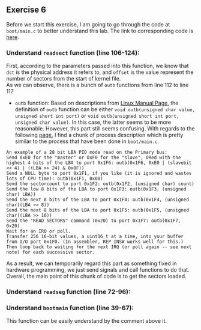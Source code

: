 ## Exercise 6
Before we start this exercise, I am going to go through the code at ```boot/main.c``` to better understand this lab. The link to corresponding code is [here](https://github.com/JiananDing0/MIT_6.828/blob/master/lab1/boot/main.c). 

### Understand ```readsect``` function (line 106-124):
First, according to the parameters passed into this function, we know that ```dst``` is the physical address it refers to, and ```offset``` is the value represent the number of sectors from the start of kernel file.  
As we can observe, there is a bunch of ```outb``` functions from line 112 to line 117
* ```outb``` function: Based on descriptions from [Linux Manual Page](http://man7.org/linux/man-pages/man2/outb.2.html), the definition of ```outb``` function can be either ```void outb(unsigned char value, unsigned short int port)``` or ```void outb(unsigned short int port, unsigned char value)```. In this case, the latter seems to be more reasonable.
However, this part still seems confusing. With regards to the following [page](https://wiki.osdev.org/ATA_PIO_Mode), I find a chunk of process description which is pretty similar to the process that have been done in ```boot/main.c```.
```
An example of a 28 bit LBA PIO mode read on the Primary bus:
Send 0xE0 for the "master" or 0xF0 for the "slave", ORed with the highest 4 bits of the LBA to port 0x1F6: outb(0x1F6, 0xE0 | (slavebit << 4) | ((LBA >> 24) & 0x0F))
Send a NULL byte to port 0x1F1, if you like (it is ignored and wastes lots of CPU time): outb(0x1F1, 0x00)
Send the sectorcount to port 0x1F2: outb(0x1F2, (unsigned char) count)
Send the low 8 bits of the LBA to port 0x1F3: outb(0x1F3, (unsigned char) LBA))
Send the next 8 bits of the LBA to port 0x1F4: outb(0x1F4, (unsigned char)(LBA >> 8))
Send the next 8 bits of the LBA to port 0x1F5: outb(0x1F5, (unsigned char)(LBA >> 16))
Send the "READ SECTORS" command (0x20) to port 0x1F7: outb(0x1F7, 0x20)
Wait for an IRQ or poll.
Transfer 256 16-bit values, a uint16_t at a time, into your buffer from I/O port 0x1F0. (In assembler, REP INSW works well for this.)
Then loop back to waiting for the next IRQ (or poll again -- see next note) for each successive sector.
```
As a result, we can temporarily regard this part as something fixed in hardware programming, we just send signals and call functions to do that. Overall, the main point of this chunk of code is to get the sectors loaded. 

### Understand ```readseg``` function (line 72-96):


### Understand ```bootmain``` function (line 39-67):
This function can be easily understand by the comment above it.

